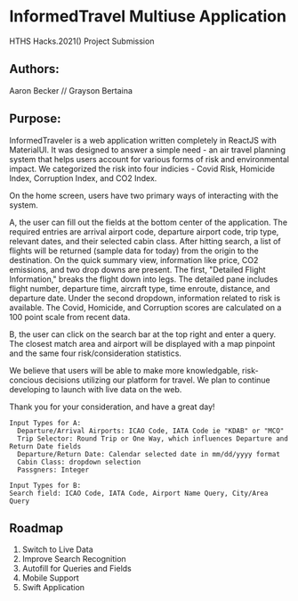 # InformedTravel Multiuse Application
HTHS Hacks.2021() Project Submission

## Authors: 
Aaron Becker // Grayson Bertaina 

## Purpose:
InformedTraveler is a web application written completely in ReactJS with MaterialUI. It was designed to answer a simple need - an air travel planning system that helps users account for various forms of risk and environmental impact. We categorized the risk into four indicies - Covid Risk, Homicide Index, Corruption Index, and CO2 Index. 

On the home screen, users have two primary ways of interacting with the system. 

A, the user can fill out the fields at the bottom center of the application. The required entries are arrival airport code, departure airport code, trip type, relevant dates, and their selected cabin class. After hitting search, a list of flights will be returned (sample data for today) from the origin to the destination. On the quick summary view, information like price, CO2 emissions, and two drop downs are present. The first, "Detailed Flight Information," breaks the flight down into legs. The detailed pane includes flight number, departure time, aircraft type, time enroute, distance, and departure date. Under the second dropdown, information related to risk is available. The Covid, Homicide, and Corruption scores are calculated on a 100 point scale from recent data. 

B, the user can click on the search bar at the top right and enter a query. The closest match area and airport will be displayed with a map pinpoint and the same four risk/consideration statistics. 

We believe that users will be able to make more knowledgable, risk-concious decisions utilizing our platform for travel. We plan to continue developing to launch with live data on the web. 

Thank you for your consideration, and have a great day!

```
Input Types for A:
  Departure/Arrival Airports: ICAO Code, IATA Code ie "KDAB" or "MCO"
  Trip Selector: Round Trip or One Way, which influences Departure and Return Date fields
  Departure/Return Date: Calendar selected date in mm/dd/yyyy format
  Cabin Class: dropdown selection
  Passgners: Integer
  
Input Types for B: 
Search field: ICAO Code, IATA Code, Airport Name Query, City/Area Query
```

## Roadmap
1. Switch to Live Data
2. Improve Search Recognition
3. Autofill for Queries and Fields
4. Mobile Support
5. Swift Application


